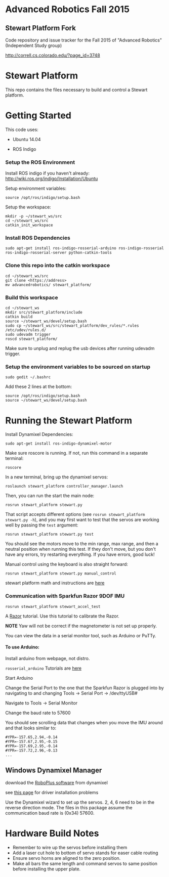 # Advanced Robotics Fall 2015
## Stewart Platform Fork

Code repository and issue tracker for the Fall 2015 of "Advanced Robotics" (Independent Study group)

http://correll.cs.colorado.edu/?page_id=3748

# Stewart Platform

This repo contains the files necessary to build and control a Stewart platform.

# Getting Started

This code uses:

- Ubuntu 14.04

- ROS Indigo

### Setup the ROS Environment 

Install ROS indigo if you haven't already: http://wiki.ros.org/indigo/Installation/Ubuntu

Setup environment variables:
```
source /opt/ros/indigo/setup.bash
```

Setup the workspace:
```
mkdir -p ~/stewart_ws/src
cd ~/stewart_ws/src
catkin_init_workspace
```
### Install ROS Dependencies

```
sudo apt-get install ros-indigo-rosserial-arduino ros-indigo-rosserial ros-indigo-rosserial-server python-catkin-tools
```

### Clone this repo into the catkin workspace

```
cd ~/stewart_ws/src
git clone <https://address>
mv advancedrobotics/ stewart_platform/
```

### Build this workspace

```
cd ~/stewart_ws
mkdir src/stewart_platform/include
catkin build
source ~/stewart_ws/devel/setup.bash
sudo cp ~/stewart_ws/src/stewart_platform/dev_rules/*.rules /etc/udev/rules.d/
sudo udevadm trigger
roscd stewart_platform/
```

Make sure to unplug and replug the usb devices after running udevadm trigger.

### Setup the environment variables to be sourced on startup

```
sudo gedit ~/.bashrc
```

Add these 2 lines at the bottom:
```
source /opt/ros/indigo/setup.bash
source ~/stewart_ws/devel/setup.bash
```

# Running the Stewart Platform

Install Dynamixel Dependencies:
```
sudo apt-get install ros-indigo-dynamixel-motor
```

Make sure roscore is running. If not, run this command in a separate terminal:
```
roscore
```

In a new terminal, bring up the dynamixel servos:
```
roslaunch stewart_platform controller_manager.launch
```

Then, you can run the start the main node:
```
rosrun stewart_platform stewart.py
```

That script accepts different options (see `rosrun stewart_platform stewart.py -h`), and you may first want to test that the servos are working well by passing the `test` argument:
```
rosrun stewart_platform stewart.py test
```
You should see the motors move to the min range, max range, and then a neutral position when running this test. If they don't move, but you don't have any errors, try restarting everything. If you have errors, good luck!

Manual control using the keyboard is also straight forward:
```
rosrun stewart_platform stewart.py manual_control
```


stewart platform math and instructions are [here](http://www.instructables.com/id/Stewart-Platform/?ALLSTEPS)


### Communication with Sparkfun Razor 9DOF IMU

```
rosrun stewart_platform stewart_accel_test
```

A [Razor](https://github.com/ptrbrtz/razor-9dof-ahrs/wiki/Tutorial) tutorial. Use this tutorial to calibrate the Razor.

**NOTE** Yaw will not be correct if the magnetometer is not set up properly.

You can view the data in a serial monitor tool, such as Arduino or PuTTy. 
#### To use Arduino:
Install arduino from webpage, not distro.

`rosserial_arduino` Tutorials are [here](http://wiki.ros.org/rosserial_arduino/Tutorials)

Start Arduino

Change the Serial Port to the one that the Sparkfun Razor is plugged into by navigating to and changing Tools -> Serial Port -> /dev/ttyUSB#

Navigate to Tools -> Serial Monitor

Change the baud rate to 57600

You should see scrolling data that changes when you move the IMU around and that looks similar to:
```
#YPR=-157.65,2.94,-0.14
#YPR=-157.67,2.95,-0.15
#YPR=-157.69,2.95,-0.14
#YPR=-157.72,2.96,-0.13
...
```


## Windows Dynamixel Manager
download the [RoboPlus software](http://en.robotis.com/BlueAD/board.php?bbs_id=downloads&mode=view&bbs_no=1132559&page=1&key=&keyword=&sort=&scate=SOFTWARE) from dynamixel

see [this page](http://learn.trossenrobotics.com/34-blog/140-ftdi-2-12-00-notice-robotis-usb2dynamixel-cm-530-and-ln-101-october-2014.html) for driver installation problems

Use the Dynamixel wizard to set up the servos. 2, 4, 6 need to be in the reverse direction mode. The files in this package assume the communication baud rate is (0x34) 57600.


# Hardware Build Notes

* Remember to wire up the servos before installing them
* Add a laser cut hole to bottom of servo stands for easer cable routing
* Ensure servo horns are aligned to the zero position.
* Make all bars the same length and command servos to same position before installing the upper plate.
